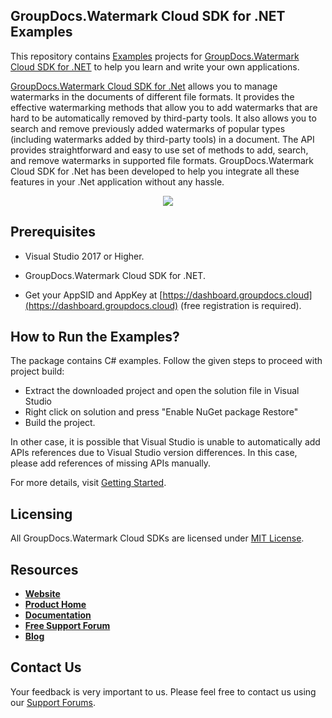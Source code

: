 ## GroupDocs.Watermark Cloud SDK for .NET Examples
This repository contains [Examples](Examples) projects for [GroupDocs.Watermark Cloud SDK for .NET](https://github.com/groupdocs-watermark-cloud/groupdocs-watermark-cloud-dotnet) to help you learn and write your own applications.


[GroupDocs.Watermark Cloud SDK for .Net](https://products.groupdocs.cloud/watermark/net) allows you to manage watermarks in the documents of different file formats. It provides the effective watermarking methods that allow you to add watermarks that are hard to be automatically removed by third-party tools. It also allows you to search and remove previously added watermarks of popular types (including watermarks added by third-party tools) in a document. The API provides straightforward and easy to use set of methods to add, search, and remove watermarks in supported file formats. GroupDocs.Watermark Cloud SDK for .Net has been developed to help you integrate all these features in your .Net application without any hassle.

<p align="center">
  <a title="Download complete GroupDocs.Watermark Cloud SDK .NET Example source code" href="https://github.com/groupdocs-watermark-cloud/groupdocs-watermark-cloud-dotnet-samples/archive/master.zip">
	<img src="https://raw.github.com/AsposeExamples/java-examples-dashboard/master/images/downloadZip-Button-Large.png" />
  </a>
</p>

## Prerequisites

+ Visual Studio 2017 or Higher.

+ GroupDocs.Watermark Cloud SDK for .NET.

+ Get your AppSID and AppKey at [https://dashboard.groupdocs.cloud](https://dashboard.groupdocs.cloud) (free registration is required).

## How to Run the Examples?

The package contains C# examples. Follow the given steps to proceed with project build:

* Extract the downloaded project and open the solution file in Visual Studio
* Right click on solution and press "Enable NuGet package Restore"
* Build the project.

In other case, it is possible that Visual Studio is unable to automatically add APIs references due to Visual Studio version differences. In this case, please add references of missing APIs manually.

For more details, visit  [Getting Started](https://docs.groupdocs.cloud/display/watermarkcloud/Getting+Started).

## Licensing
All GroupDocs.Watermark Cloud SDKs are licensed under [MIT License](LICENSE).

## Resources
+ [**Website**](https://www.groupdocs.cloud)
+ [**Product Home**](https://products.groupdocs.cloud/watermark)
+ [**Documentation**](https://docs.groupdocs.cloud/display/watermarkcloud/Home)
+ [**Free Support Forum**](https://forum.groupdocs.cloud/c/watermark)
+ [**Blog**](https://blog.groupdocs.cloud/category/watermark)

## Contact Us
Your feedback is very important to us. Please feel free to contact us using our [Support Forums](https://forum.groupdocs.cloud/c/watermark).
